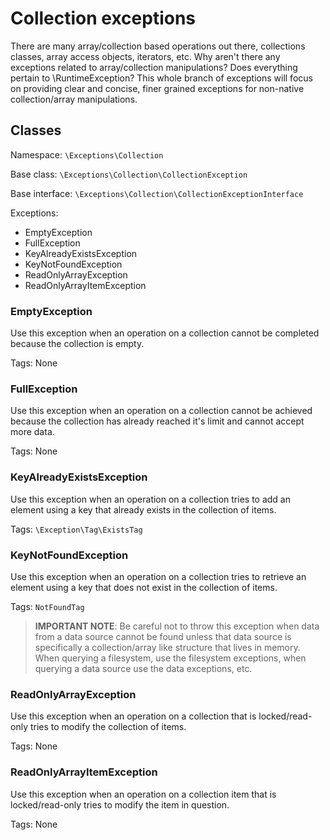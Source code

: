# Collection exceptions

There are many array/collection based operations out there, collections classes, array access objects, iterators, etc. Why aren't there any exceptions related to array/collection manipulations? Does everything pertain to \RuntimeException? This whole branch of exceptions will focus on providing clear and concise, finer grained exceptions for non-native collection/array manipulations.

## Classes

Namespace: `\Exceptions\Collection`

Base class: `\Exceptions\Collection\CollectionException`

Base interface: `\Exceptions\Collection\CollectionExceptionInterface`

Exceptions:

* EmptyException
* FullException
* KeyAlreadyExistsException
* KeyNotFoundException
* ReadOnlyArrayException
* ReadOnlyArrayItemException

### EmptyException

Use this exception when an operation on a collection cannot be completed because the collection is empty.

Tags: None 

### FullException

Use this exception when an operation on a collection cannot be achieved because the collection has already reached it's limit and cannot accept more data.

Tags: None

### KeyAlreadyExistsException

Use this exception when an operation on a collection tries to add an element using a key that already exists in the collection of items.

Tags: `\Exception\Tag\ExistsTag`

### KeyNotFoundException

Use this exception when an operation on a collection tries to retrieve an element using a key that does not exist in the collection of items.

Tags: `NotFoundTag`

> **IMPORTANT NOTE**: Be careful not to throw this exception when data from a data source cannot be found unless that data source is specifically a collection/array like structure that lives in memory. When querying a filesystem, use the filesystem exceptions, when querying a data source use the data exceptions, etc.

### ReadOnlyArrayException

Use this exception when an operation on a collection that is locked/read-only tries to modify the collection of items.

Tags: None

### ReadOnlyArrayItemException

Use this exception when an operation on a collection item that is locked/read-only tries to modify the item in question.

Tags: None